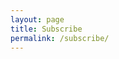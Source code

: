 ```yaml
---
layout: page
title: Subscribe
permalink: /subscribe/
---
```




<div class="AW-Form-549164419"></div>
<script type="text/javascript">(function(d, s, id) {
    var js, fjs = d.getElementsByTagName(s)[0];
    if (d.getElementById(id)) return;
    js = d.createElement(s); js.id = id;
    js.src = "//forms.aweber.com/form/19/549164419.js";
    fjs.parentNode.insertBefore(js, fjs);
    }(document, "script", "aweber-wjs-hfp2wdofg"));
</script>